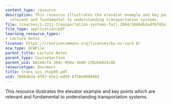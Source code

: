```yaml
---
content_type: resource
description: This resource illustrates the elevator example and key points which are
  relevant and fundamental to understanding transportation systems.
file: /courses/1-221j-transportation-systems-fall-2004/3666db3adf6782e1ed59b758e0890483_trans_sys_chap09.pdf
file_type: application/pdf
learning_resource_types:
- Lecture Notes
license: https://creativecommons.org/licenses/by-nc-sa/4.0/
ocw_type: OCWFile
parent_title: Lecture Notes
parent_type: CourseSection
parent_uid: b81e0cfa-368c-050a-30d0-2502b8824c8b
resourcetype: Document
title: trans_sys_chap09.pdf
uid: 3666db3a-df67-82e1-ed59-b758e0890483
---
```

This resource illustrates the elevator example and key points which are relevant and fundamental to understanding transportation systems.